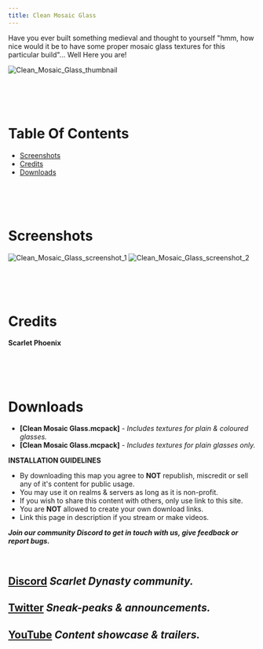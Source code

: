 ```yaml
---
title: Clean Mosaic Glass
---
```


Have you ever built something medieval and thought to yourself "hmm, how nice would it be to have some proper mosaic glass textures for this particular build"... Well Here you are!

![Clean_Mosaic_Glass_thumbnail](https://github.com/Scarlet-Dynasty/scarlet-dynasty.github.io/assets/99989764/4ac946e7-24c9-4bb3-acfa-fd5c08f7b762)

<br>
<br>
<br>

# Table Of Contents

- [Screenshots](/resource-packs/clean-mosaic-glass#screenshots)
- [Credits](/resource-packs/clean-mosaic-glass#screenshots)
- [Downloads](/resource-packs/clean-mosaic-glass#downloads)

<br>
<br>
<br>

# Screenshots

![Clean_Mosaic_Glass_screenshot_1](https://github.com/Scarlet-Dynasty/scarlet-dynasty.github.io/assets/99989764/3d59660b-6b74-4740-9cf0-a0cf377adcc2)
![Clean_Mosaic_Glass_screenshot_2](https://github.com/Scarlet-Dynasty/scarlet-dynasty.github.io/assets/99989764/3db74f9c-859e-450a-bfed-b85037295089)

<br>
<br>
<br>

# Credits

**Scarlet Phoenix**

<br>
<br>
<br>

# Downloads

- **[Clean Mosaic Glass.mcpack]**
    *- Includes textures for plain & coloured glasses.*
- **[Clean Mosaic Glass.mcpack]**
    *- Includes textures for plain glasses only.*

**INSTALLATION GUIDELINES**
- By downloading this map you agree to **NOT** republish, miscredit or sell any of it's content for public usage.
- You may use it on realms & servers as long as it is non-profit.
- If you wish to share this content with others, only use link to this site.
- You are **NOT** allowed to create your own download links. 
- Link this page in description if you stream or make videos.

***Join our community Discord to get in touch with us, give feedback or report bugs.***

<br>

## [Discord](https://discord.gg/SaQbuBUuuw) *Scarlet Dynasty community.*
## **[Twitter](https://twitter.com/ScarletDynasty)** *Sneak-peaks & announcements.*
## **[YouTube](https://www.youtube.com/channel/UCFZVpNDfKGdoArxYMBle4Hw)** *Content showcase & trailers.*

<br>
<br>
<br>
